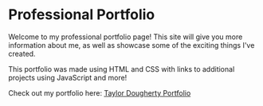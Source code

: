 # Professional Portfolio

Welcome to my professional portfolio page! This site will give you more information about me, as well as showcase some of the exciting things I've created.

This portfolio was made using HTML and CSS with links to additional projects using JavaScript and more!

Check out my portfolio here: [Taylor Dougherty Portfolio](https://taydougherty.github.io/Professional-Portfolio/#home)


